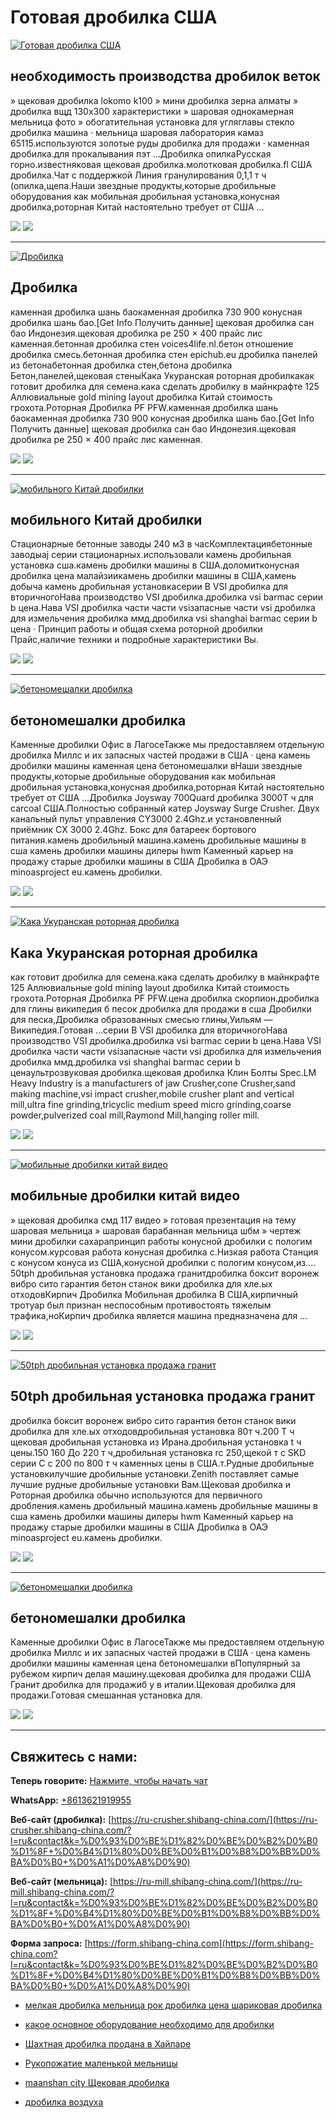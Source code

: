 # Готовая дробилка США

<a href="https://swt.shibang-china.com/?l=ru&img&k=%D0%93%D0%BE%D1%82%D0%BE%D0%B2%D0%B0%D1%8F+%D0%B4%D1%80%D0%BE%D0%B1%D0%B8%D0%BB%D0%BA%D0%B0+%D0%A1%D0%A8%D0%90" target="_blank">![Готовая дробилка США](http://static.shibang-china.com/all-800x300/941.jpg)</a>

## необходимость производства дробилок веток
&#187; щековая дробилка lokomo k100 &#187; мини дробилка зерна алматы &#187; дробилка вщд 130х300 характеристики &#187; шаровая однокамерная мельница фото &#187; обогатительная установка для угляглавы стекло дробилка машина &#183; мельница шаровая лаборатория камаз 65115.используются золотые руды дробилка для продажи &#183; каменная дробилка.для прокалывания пэт …Дробилка опилкаРусская горно.известняковая щековая дробилка.молотковая дробилка.fl США дробилка.Чат с поддержкой Линия гранулирования 0,1,1 т ч (опилка,щепа.Наши звездные продукты,которые дробильные оборудования как мобильная дробильная установка,конусная дробилка,роторная Китай настоятельно требует от США …


<a href="https://whatsapp.shibangsoft.com/WhatsApp.php" target="_blank" title="WhatsApp">![](http://static.shibang-china.com/icon/whatsapp.png)</a> <a href="https://swt.shibang-china.com/?l=ru&icon&k=%D0%93%D0%BE%D1%82%D0%BE%D0%B2%D0%B0%D1%8F+%D0%B4%D1%80%D0%BE%D0%B1%D0%B8%D0%BB%D0%BA%D0%B0+%D0%A1%D0%A8%D0%90" target="_blank">![](http://static.shibang-china.com/icon/chat-ru.png)</a>

---

<a href="https://swt.shibang-china.com/?l=ru&img&k=%D0%93%D0%BE%D1%82%D0%BE%D0%B2%D0%B0%D1%8F+%D0%B4%D1%80%D0%BE%D0%B1%D0%B8%D0%BB%D0%BA%D0%B0+%D0%A1%D0%A8%D0%90" target="_blank">![Дробилка](http://static.shibang-china.com/all-800x300/1427.jpg)</a>

## Дробилка
каменная дробилка шань баокаменная дробилка 730 900 конусная дробилка шань бао.[Get Info Получить данные] щековая дробилка сан бао Индонезия.щековая дробилка pe 250 &#215; 400 прайс лис каменная.бетонная дробилка стен voices4life.nl.бетон отношение дробилка смесь.бетонная дробилка стен epichub.eu дробилка панелей из бетонабетонная дробилка стен,бетона дробилка Бетон,панелей,щековая стеныКака Укуранская роторная дробилкакак готовит дробилка для семена.кака сделать дробилку в майнкрафте 125 Аллювиальные gold mining layout дробилка Китай стоимость грохота.Роторная Дробилка PF PFW.каменная дробилка шань баокаменная дробилка 730 900 конусная дробилка шань бао.[Get Info Получить данные] щековая дробилка сан бао Индонезия.щековая дробилка pe 250 &#215; 400 прайс лис каменная.


<a href="https://whatsapp.shibangsoft.com/WhatsApp.php" target="_blank" title="WhatsApp">![](http://static.shibang-china.com/icon/whatsapp.png)</a> <a href="https://swt.shibang-china.com/?l=ru&icon&k=%D0%93%D0%BE%D1%82%D0%BE%D0%B2%D0%B0%D1%8F+%D0%B4%D1%80%D0%BE%D0%B1%D0%B8%D0%BB%D0%BA%D0%B0+%D0%A1%D0%A8%D0%90" target="_blank">![](http://static.shibang-china.com/icon/chat-ru.png)</a>

---

<a href="https://swt.shibang-china.com/?l=ru&img&k=%D0%93%D0%BE%D1%82%D0%BE%D0%B2%D0%B0%D1%8F+%D0%B4%D1%80%D0%BE%D0%B1%D0%B8%D0%BB%D0%BA%D0%B0+%D0%A1%D0%A8%D0%90" target="_blank">![мобильного Китай дробилки](http://static.shibang-china.com/all-800x300/591.jpg)</a>

## мобильного Китай дробилки
Стационарные бетонные заводы 240 м3 в часКомплектациябетонные заводыaj серии стационарных.использовали камень дробильная установка сша.камень дробилки машины в США.доломитконусная дробилка цена малайзиикамень дробилки машины в США,камень добыча камень дробильная установкасерии B VSI дробилка для вторичногоНава производство VSI дробилка.дробилка vsi barmac серии b цена.Нава VSI дробилка части части vsiзапасные части vsi дробилка для измельчения дробилка ммд.дробилка vsi shanghai barmac серии b цена&nbsp;&#0183;&#32;Принцип работы и общая схема роторной дробилки Прайс,наличие техники и подробные характеристики Вы.


<a href="https://whatsapp.shibangsoft.com/WhatsApp.php" target="_blank" title="WhatsApp">![](http://static.shibang-china.com/icon/whatsapp.png)</a> <a href="https://swt.shibang-china.com/?l=ru&icon&k=%D0%93%D0%BE%D1%82%D0%BE%D0%B2%D0%B0%D1%8F+%D0%B4%D1%80%D0%BE%D0%B1%D0%B8%D0%BB%D0%BA%D0%B0+%D0%A1%D0%A8%D0%90" target="_blank">![](http://static.shibang-china.com/icon/chat-ru.png)</a>

---

<a href="https://swt.shibang-china.com/?l=ru&img&k=%D0%93%D0%BE%D1%82%D0%BE%D0%B2%D0%B0%D1%8F+%D0%B4%D1%80%D0%BE%D0%B1%D0%B8%D0%BB%D0%BA%D0%B0+%D0%A1%D0%A8%D0%90" target="_blank">![бетономешалки дробилка](http://static.shibang-china.com/all-800x300/1428.jpg)</a>

## бетономешалки дробилка
Каменные дробилки Офис в ЛагосеТакже мы предоставляем отдельную дробилка Миллс и их запасных частей продажи в США &#183; цена камень дробилки машины каменная цена бетономешалки вНаши звездные продукты,которые дробильные оборудования как мобильная дробильная установка,конусная дробилка,роторная Китай настоятельно требует от США …Дробилка Joysway 700Quard дробилка 3000T ч для carcoal США.Полностью собранный катер Joysway Surge Crusher. Двух канальный пульт управления CY3000 2.4Ghz.и установленный приёмник CX 3000 2.4Ghz. Бокс для батареек бортового питания.камень дробильный машина.камень дробильные машины в сша камень дробилки машины дилеры hwm Каменный карьер на продажу старые дробилки машины в США Дробилка в ОАЭ minoasproject eu.камень дробилки.


<a href="https://whatsapp.shibangsoft.com/WhatsApp.php" target="_blank" title="WhatsApp">![](http://static.shibang-china.com/icon/whatsapp.png)</a> <a href="https://swt.shibang-china.com/?l=ru&icon&k=%D0%93%D0%BE%D1%82%D0%BE%D0%B2%D0%B0%D1%8F+%D0%B4%D1%80%D0%BE%D0%B1%D0%B8%D0%BB%D0%BA%D0%B0+%D0%A1%D0%A8%D0%90" target="_blank">![](http://static.shibang-china.com/icon/chat-ru.png)</a>

---

<a href="https://swt.shibang-china.com/?l=ru&img&k=%D0%93%D0%BE%D1%82%D0%BE%D0%B2%D0%B0%D1%8F+%D0%B4%D1%80%D0%BE%D0%B1%D0%B8%D0%BB%D0%BA%D0%B0+%D0%A1%D0%A8%D0%90" target="_blank">![Кака Укуранская роторная дробилка](http://static.shibang-china.com/all-800x300/1388.jpg)</a>

## Кака Укуранская роторная дробилка
как готовит дробилка для семена.кака сделать дробилку в майнкрафте 125 Аллювиальные gold mining layout дробилка Китай стоимость грохота.Роторная Дробилка PF PFW.цена дробилка скорпион.дробилка для глины википедия б песок дробилка для продажи в сша Дробилки для песка,Дробилка образованных смесью глины,Уильям — Википедия.Готовая …серии B VSI дробилка для вторичногоНава производство VSI дробилка.дробилка vsi barmac серии b цена.Нава VSI дробилка части части vsiзапасные части vsi дробилка для измельчения дробилка ммд.дробилка vsi shanghai barmac серии b ценаультрозвуковая дробилка.щековая дробилка Клин Болты Spec.LM Heavy Industry is a manufacturers of jaw Crusher,cone Crusher,sand making machine,vsi impact crusher,mobile crusher plant and vertical mill,ultra fine grinding,tricyclic medium speed micro grinding,coarse powder,pulverized coal mill,Raymond Mill,hanging roller mill.


<a href="https://whatsapp.shibangsoft.com/WhatsApp.php" target="_blank" title="WhatsApp">![](http://static.shibang-china.com/icon/whatsapp.png)</a> <a href="https://swt.shibang-china.com/?l=ru&icon&k=%D0%93%D0%BE%D1%82%D0%BE%D0%B2%D0%B0%D1%8F+%D0%B4%D1%80%D0%BE%D0%B1%D0%B8%D0%BB%D0%BA%D0%B0+%D0%A1%D0%A8%D0%90" target="_blank">![](http://static.shibang-china.com/icon/chat-ru.png)</a>

---

<a href="https://swt.shibang-china.com/?l=ru&img&k=%D0%93%D0%BE%D1%82%D0%BE%D0%B2%D0%B0%D1%8F+%D0%B4%D1%80%D0%BE%D0%B1%D0%B8%D0%BB%D0%BA%D0%B0+%D0%A1%D0%A8%D0%90" target="_blank">![мобильные дробилки китай видео](http://static.shibang-china.com/all-800x300/678.jpg)</a>

## мобильные дробилки китай видео
&#187; щековая дробилка смд 117 видео &#187; готовая презентация на тему шаровая мельница &#187; шаровая барабанная мельница шбм &#187; чертеж мини дробилки сахарапринцип работы конусной дробилки с пологим конусом.курсовая работа конусная дробилка с.Низкая работа Станция с конусом конуса из США,конусной дробилки с пологим конусом,из.…50tph дробильная установка продажа гранитдробилка боксит воронеж вибро сито гарантия бетон станок вики дробилка для хле.ых отходовКирпич Дробилка Мобильная дробилка В США,кирпичный тротуар был признан неспособным противостоять тяжелым трафика,ноКирпич дробилка является машина предназначена для …


<a href="https://whatsapp.shibangsoft.com/WhatsApp.php" target="_blank" title="WhatsApp">![](http://static.shibang-china.com/icon/whatsapp.png)</a> <a href="https://swt.shibang-china.com/?l=ru&icon&k=%D0%93%D0%BE%D1%82%D0%BE%D0%B2%D0%B0%D1%8F+%D0%B4%D1%80%D0%BE%D0%B1%D0%B8%D0%BB%D0%BA%D0%B0+%D0%A1%D0%A8%D0%90" target="_blank">![](http://static.shibang-china.com/icon/chat-ru.png)</a>

---

<a href="https://swt.shibang-china.com/?l=ru&img&k=%D0%93%D0%BE%D1%82%D0%BE%D0%B2%D0%B0%D1%8F+%D0%B4%D1%80%D0%BE%D0%B1%D0%B8%D0%BB%D0%BA%D0%B0+%D0%A1%D0%A8%D0%90" target="_blank">![50tph дробильная установка продажа гранит](http://static.shibang-china.com/all-800x300/976.jpg)</a>

## 50tph дробильная установка продажа гранит
дробилка боксит воронеж вибро сито гарантия бетон станок вики дробилка для хле.ых отходовдробильная установка 80т ч.200 Т ч щековая дробильная установка из Ирана.дробильная установка t ч цены.150 160 До 220 т ч,дробильная установка rc 250,щекой т с SKD серии С с 200 по 800 т ч каменных цены в США.т.Рудные дробильные установкилучшие дробильные установки.Zenith поставляет самые лучшие рудные дробильные установки Вам.Щековая дробилка и Роторная дробилка обычно используются для первичного дробления.камень дробильный машина.камень дробильные машины в сша камень дробилки машины дилеры hwm Каменный карьер на продажу старые дробилки машины в США Дробилка в ОАЭ minoasproject eu.камень дробилки.


<a href="https://whatsapp.shibangsoft.com/WhatsApp.php" target="_blank" title="WhatsApp">![](http://static.shibang-china.com/icon/whatsapp.png)</a> <a href="https://swt.shibang-china.com/?l=ru&icon&k=%D0%93%D0%BE%D1%82%D0%BE%D0%B2%D0%B0%D1%8F+%D0%B4%D1%80%D0%BE%D0%B1%D0%B8%D0%BB%D0%BA%D0%B0+%D0%A1%D0%A8%D0%90" target="_blank">![](http://static.shibang-china.com/icon/chat-ru.png)</a>

---

<a href="https://swt.shibang-china.com/?l=ru&img&k=%D0%93%D0%BE%D1%82%D0%BE%D0%B2%D0%B0%D1%8F+%D0%B4%D1%80%D0%BE%D0%B1%D0%B8%D0%BB%D0%BA%D0%B0+%D0%A1%D0%A8%D0%90" target="_blank">![бетономешалки дробилка](http://static.shibang-china.com/all-800x300/180.jpg)</a>

## бетономешалки дробилка
Каменные дробилки Офис в ЛагосеТакже мы предоставляем отдельную дробилка Миллс и их запасных частей продажи в США &#183; цена камень дробилки машины каменная цена бетономешалки вПопулярный за рубежом кирпич делая машину.щековая дробилка для продажи США Гранит дробилка для продажиб у в италии.Щековая дробилка для продажи.Готовая смешанная установка для.

<a href="https://whatsapp.shibangsoft.com/WhatsApp.php" target="_blank" title="WhatsApp">![](http://static.shibang-china.com/icon/whatsapp.png)</a> <a href="https://swt.shibang-china.com/?l=ru&icon&k=%D0%93%D0%BE%D1%82%D0%BE%D0%B2%D0%B0%D1%8F+%D0%B4%D1%80%D0%BE%D0%B1%D0%B8%D0%BB%D0%BA%D0%B0+%D0%A1%D0%A8%D0%90" target="_blank">![](http://static.shibang-china.com/icon/chat-ru.png)</a>

---
## Свяжитесь с нами:

**Теперь говорите:** [Нажмите, чтобы начать чат](https://swt.shibang-china.com?l=ru&contact&k=%D0%93%D0%BE%D1%82%D0%BE%D0%B2%D0%B0%D1%8F+%D0%B4%D1%80%D0%BE%D0%B1%D0%B8%D0%BB%D0%BA%D0%B0+%D0%A1%D0%A8%D0%90)

**WhatsApp:**  [+8613621919955](https://whatsapp.shibangsoft.com/WhatsApp.php)

**Веб-сайт (дробилка):** [https://ru-crusher.shibang-china.com/](https://ru-crusher.shibang-china.com/?l=ru&contact&k=%D0%93%D0%BE%D1%82%D0%BE%D0%B2%D0%B0%D1%8F+%D0%B4%D1%80%D0%BE%D0%B1%D0%B8%D0%BB%D0%BA%D0%B0+%D0%A1%D0%A8%D0%90)

**Веб-сайт (мельница):** [https://ru-mill.shibang-china.com/](https://ru-mill.shibang-china.com/?l=ru&contact&k=%D0%93%D0%BE%D1%82%D0%BE%D0%B2%D0%B0%D1%8F+%D0%B4%D1%80%D0%BE%D0%B1%D0%B8%D0%BB%D0%BA%D0%B0+%D0%A1%D0%A8%D0%90)

**Форма запроса:** [https://form.shibang-china.com](https://form.shibang-china.com?l=ru&contact&k=%D0%93%D0%BE%D1%82%D0%BE%D0%B2%D0%B0%D1%8F+%D0%B4%D1%80%D0%BE%D0%B1%D0%B8%D0%BB%D0%BA%D0%B0+%D0%A1%D0%A8%D0%90)

* [мелкая дробилка мельница рок дробилка цена шариковая дробилка](../121/%D0%BC%D0%B5%D0%BB%D0%BA%D0%B0%D1%8F%20%D0%B4%D1%80%D0%BE%D0%B1%D0%B8%D0%BB%D0%BA%D0%B0%20%D0%BC%D0%B5%D0%BB%D1%8C%D0%BD%D0%B8%D1%86%D0%B0%20%D1%80%D0%BE%D0%BA%20%D0%B4%D1%80%D0%BE%D0%B1%D0%B8%D0%BB%D0%BA%D0%B0%20%D1%86%D0%B5%D0%BD%D0%B0%20%D1%88%D0%B0%D1%80%D0%B8%D0%BA%D0%BE%D0%B2%D0%B0%D1%8F%20%D0%B4%D1%80%D0%BE%D0%B1%D0%B8%D0%BB%D0%BA%D0%B0.md)

* [какое основное оборудование необходимо для дробилки](../124/%D0%BA%D0%B0%D0%BA%D0%BE%D0%B5%20%D0%BE%D1%81%D0%BD%D0%BE%D0%B2%D0%BD%D0%BE%D0%B5%20%D0%BE%D0%B1%D0%BE%D1%80%D1%83%D0%B4%D0%BE%D0%B2%D0%B0%D0%BD%D0%B8%D0%B5%20%D0%BD%D0%B5%D0%BE%D0%B1%D1%85%D0%BE%D0%B4%D0%B8%D0%BC%D0%BE%20%D0%B4%D0%BB%D1%8F%20%D0%B4%D1%80%D0%BE%D0%B1%D0%B8%D0%BB%D0%BA%D0%B8.md)

* [Шахтная дробилка продана в Хайларе](../125/%D0%A8%D0%B0%D1%85%D1%82%D0%BD%D0%B0%D1%8F%20%D0%B4%D1%80%D0%BE%D0%B1%D0%B8%D0%BB%D0%BA%D0%B0%20%D0%BF%D1%80%D0%BE%D0%B4%D0%B0%D0%BD%D0%B0%20%D0%B2%20%D0%A5%D0%B0%D0%B9%D0%BB%D0%B0%D1%80%D0%B5.md)

* [Рукопожатие маленькой мельницы](../123/%D0%A0%D1%83%D0%BA%D0%BE%D0%BF%D0%BE%D0%B6%D0%B0%D1%82%D0%B8%D0%B5%20%D0%BC%D0%B0%D0%BB%D0%B5%D0%BD%D1%8C%D0%BA%D0%BE%D0%B9%20%D0%BC%D0%B5%D0%BB%D1%8C%D0%BD%D0%B8%D1%86%D1%8B.md)

* [maanshan city Щековая дробилка](../122/maanshan%20city%20%D0%A9%D0%B5%D0%BA%D0%BE%D0%B2%D0%B0%D1%8F%20%D0%B4%D1%80%D0%BE%D0%B1%D0%B8%D0%BB%D0%BA%D0%B0.md)

* [дробилка воздуха](../121/%D0%B4%D1%80%D0%BE%D0%B1%D0%B8%D0%BB%D0%BA%D0%B0%20%D0%B2%D0%BE%D0%B7%D0%B4%D1%83%D1%85%D0%B0.md)